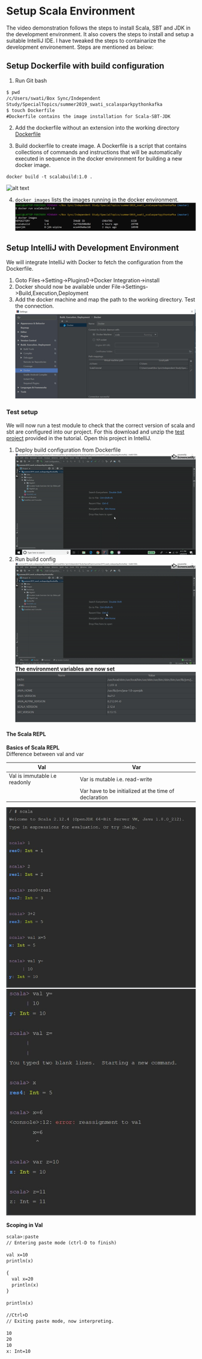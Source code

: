 # Setup Scala Environment
The video demonstration follows the steps to install Scala, SBT and JDK in the development environment. It also covers the steps to install and setup a suitable IntelliJ IDE. I have tweaked the steps to containarize the development environement. Steps are mentioned as below:

## Setup Dockerfile with build configuration

1. Run Git bash    
```   
$ pwd  
/c/Users/swati/Box Sync/Independent Study/SpecialTopics/summer2019_swati_scalasparkpythonkafka
$ touch Dockerfile
#Dockerfile contains the image installation for Scala-SBT-JDK
```
2. Add the dockerfile without an extension into the working directory
[Dockerfile](https://gitlab.com/rohit104/summer2019_swati_scalasparkpythonkafka/blob/master/Dockerfile)

3. Build dockerfile to create image. A Dockerfile is a script that contains collections of commands and instructions that will be automatically executed in sequence in the docker environment for building a new docker image.
```
docker build -t scalabuild:1.0 .
```   
![alt text](/master/Images/DockerBuild.png "Build Image")

4. ```docker images``` lists the images running in the docker environment.  
![alt text](/Images/DockerImages.png "Image List")

## Setup IntelliJ with Development Environment
We will integrate IntelliJ with Docker to fetch the configuration from the Dockerfile.

1. Goto Files->Setting->Plugins0->Docker Integration->install
2. Docker should now be available under File->Settings->Build,Execution,Deployment
3. Add the docker machine and map the path to the working directory. Test the connection.    
![alt text](/Images/MapDockerMachine.JPG "Map Docker Machine")  

### Test setup
We will now run a test module to check that the correct version of scala and sbt are configured into our project. For this download and unzip the [test project](https://gitlab.com/rohit104/summer2019_swati_scalasparkpythonkafka/tree/master/TestSetup) provided in the tutorial. Open this project in IntelliJ.
1. Deploy build configuration from Dockerfile   
![alt text](/Images/AddDockerBuildConfig.gif)
2. Run build config  
![alt text](/Images/RunBuildConfig.gif)  
**The environment variables are now set**  
![alt text](/Images/EnvVar.JPG)

#### The Scala REPL
**Basics of Scala REPL**  
Difference between val and var    

| Val        | Var           |  
| ---|---|     
|Val is immutable i.e readonly | Var is mutable i.e. read-write  
|| Var have to be initialized at the time of declaration |

![alt text](/Images/ScalaREPL.JPG)  
![alt text](/Images/ValVar.JPG)   

**Scoping in Val**  
```
scala>:paste  
// Entering paste mode (ctrl-D to finish)

val x=10  
println(x)  

{  
  val x=20  
  println(x)  
}

println(x)

//Ctrl+D  
// Exiting paste mode, now interpreting.

10  
20  
10  
x: Int=10    
```

